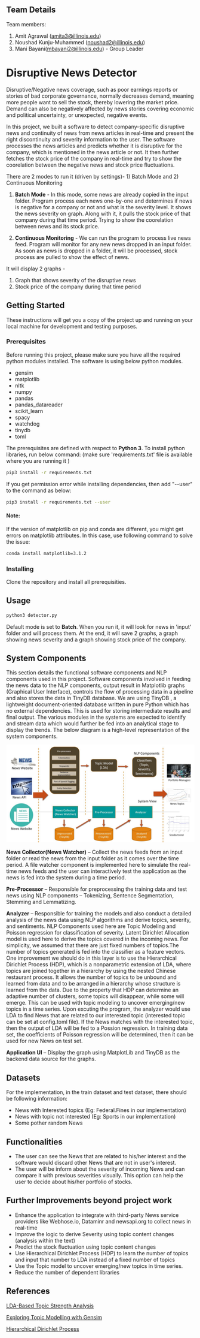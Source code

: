 ## Team Details

Team members:
1)	Amit Agrawal (amita3@illinois.edu)
2)	Noushad Kunju-Muhammed (noushad2@illinois.edu)
3)	Mani Bayani(mbayani2@illinois.edu) - Group Leader

# Disruptive News Detector

Disruptive/Negative news coverage, such as poor earnings reports or stories of bad corporate governance, normally decreases demand, meaning more people want to sell the stock, thereby lowering the market price. Demand can also be negatively affected by news stories covering economic and political uncertainty, or unexpected, negative events.

In this project, we built a software to detect company-specific disruptive news and continuity of news from news articles in real-time and present the right discontinuity and severity information to the user. The software processes the news articles and predicts whether it is disruptive for the company, which is mentioned in the news article or not. It then further fetches the stock price of the company in real-time and try to show the coorelation between the negative news and stock price fluctuations. 

There are 2 modes to run it (driven by settings)- 1) Batch Mode and 2) Continuous Monitoring

1) **Batch Mode** - In this mode, some news are already copied in the input folder. Program process each news one-by-one and determines if news is negative for a company or not and what is the severity level. It shows the news severity on graph. Along with it, it pulls the stock price of that company during that time period. Trying to show the coorelation between news and its stock price.

2) **Continuous Monitoring** - We can run the program to process live news feed. Program will monitor for any new news dropped in an input folder. As soon as news is dropped in a folder, it will be processed, stock process are pulled to show the effect of news.

It will display 2 graphs - 
1) Graph that shows severity of the disruptive news 
2) Stock price of the company during that time period


## Getting Started

These instructions will get you a copy of the project up and running on your local machine for development and testing purposes. 


### Prerequisites
Before running this project, please make sure you have all the required python modules installed.
The software is using below python modules.
* gensim
* matplotlib
* nltk
* numpy
* pandas
* pandas_datareader
* scikit_learn
* spacy
* watchdog
* tinydb
* toml

The prerequisites are defined with respect to **Python 3**. To install python libraries, run below command:
(make sure 'requirements.txt' file is available where you are running it )

```bash
pip3 install -r requirements.txt
```

If you get permission error while installing dependencies, then add "--user" to the command as below:
```bash
pip3 install -r requirements.txt --user
```
#### Note:
If the version of matplotlib on pip and conda are different, you might get errors on matplotlib attributes. In this case, use following command to solve the issue:
```bash
conda install matplotlib=3.1.2
```

### Installing
Clone the repository and install all prerequisities.


## Usage

```python
python3 detector.py
```
Default mode is set to **Batch**. When you run it, it will look for news in 'input' folder and will process them. At the end, it will save 2 graphs, a graph showing news severity and a graph showing stock price of the company. 


## System Components

This section details the functional software components and NLP components used in this project. Software components involved in feeding the news data to the NLP components, output result in Matplotlib graphs (Graphical User Interface), controls the flow of processing data in a pipeline and also stores the data in TinyDB database. We are using TinyDB , a lightweight document-oriented database written in pure Python which has no external dependencies. This is used for storing intermediate results and final output. The various modules in the systems are expected to identify and stream data which would further be fed into an analytical stage to display the trends. The below diagram is a high-level representation of the system components.

![System Components](docs/SystemArchitecture.JPG )



**News Collector(News Watcher)** – Collect the news feeds from an input folder or read the news from the input folder as it comes over the time period. A file watcher component is implemented here to simulate the real-time news feeds and the user can interactively test the application as the news is fed into the system during a time period.

**Pre-Processor** – Responsible for preprocessing the training data and test news using NLP components – Tokenizing, Sentence Segmentation, Stemming and Lemmatizing. 

**Analyzer** – Responsible for training the models and also conduct a detailed analysis of the news data using NLP algorithms and derive topics, severity, and sentiments. NLP Components used here are Topic Modeling and Poisson regression for classification of severity. Latent Dirichlet Allocation model is used here to derive the topics covered in the incoming news. For simplicity, we assumed that there are just fixed numbers of topics.The number of topics generated is fed into the classifier as a feature vectors. One improvement we should do in this layer is to use the Hierarchical Dirichlet Process (HDP), which is a nonparametric extension of LDA, where topics are joined together in a hierarchy by using the nested Chinese restaurant process. It allows the number of topics to be unbound and learned from data and to be arranged in a hierarchy whose structure is learned from the data. Due to the property that HDP can determine an adaptive number of clusters, some topics will disappear, while some will emerge. This can be used with topic modeling to uncover emerging/new topics in a time series.
Upon excuting the program, the analyzer would use LDA to find News that are related to our interested topic (interested topic can be set at config.toml file). If the News matches with the interested topic, then the output of LDA will be fed to a Possion regression. In training data set, the coefficients of Poisson regression will be determined, then it can be used for new News on test set.


**Application UI** – Display the graph using MatplotLib and TinyDB as the backend data source for the graphs.

## Datasets
For the implementation, in the train dataset and test dataset, there should be following information:
* News with Interested topics (Eg: Federal.Fines in our implementation)
* News with topic not interested (Eg: Sports in our implementation)
* Some pother random News

## Functionalities
* The user can see the News that are related to his/her interest and the software would discard other News that are not in user's interest. 
* The user will be inform about the severity of incoming News and can compare it with previous severities visually. This option can help the user to decide about his/her portfolio of stocks.


## Further Improvements beyond project work
* Enhance the application to integrate with third-party News service providers like Webhose.io, Dataminr and newsapi.org  to collect news in real-time 
* Improve the logic to derive Severity using topic content changes (analysis within the text)
* Predict the stock fluctuation using topic content changes
* Use Hierarchical Dirichlet Process (HDP) to learn the number of topics and input that number to LDA instead of a fixed number of topics
* Use the Topic model to uncover emerging/new topics in time series.
* Reduce the number of dependent libraries


## References
[LDA-Based Topic Strength Analysis](https://cai.type.sk/content/2017/6/lda-based-topic-strength-analysis/)

[Exploring Topic Modelling with Gensim ](https://medium.com/@oyewusiwuraola/exploring-topic-modelling-with-gensim-on-the-essential-science-indicators-journals-list-1dc4d9f96d9c)

[Hierarchical Dirichlet Process](https://radimrehurek.com/gensim/models/hdpmodel.html)
